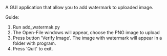 A GUI application that allow you to add watermark to uploaded image.

Guide:
1. Run add_watermak.py
2. The Open-File windows will appear, choose the PNG image to upload
3. Press button 'Verify Image'. The image with watermark will appear in a folder with program.
4. Press 'Quit' to exit.